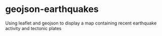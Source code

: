 # geojson-earthquakes
Using leaflet and geojson to display a map containing recent earthquake activity and tectonic plates

